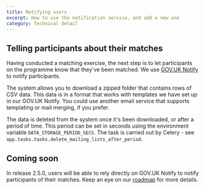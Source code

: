 ```yaml
---
title: Notifying users
excerpt: How to use the notification service, and add a new one
category: Technical detail
---
```

## Telling participants about their matches

Having conducted a matching exercise, the next step is to let participants on the programme know that they've been matched. We use [GOV.UK Notify](https://www.gov.uk/notify) to notify participants.

The system allows you
to download a zipped folder that contains rows of CSV data. This data is in a format that works with templates we have set up in our GOV.UK Notify. You could use another email service that supports templating or mail merging, if you prefer.

The data is deleted from the system once it's been downloaded, or after a period of time. This period can be set in
seconds using the environment variable `DATA_STORAGE_PERIOD_SECS`. The task is carried out by Celery - see
`app.tasks.tasks.delete_mailing_lists_after_period`.

## Coming soon

In release 2.5.0, users will be able to rely directly on GOV.UK Notify to notify participants of their matches. Keep an eye
on our [roadmap](https://github.com/users/jonodrew/projects/1) for more details.
